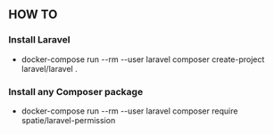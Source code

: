 ## HOW TO


### Install Laravel

- docker-compose run --rm --user laravel composer create-project laravel/laravel . 

### Install any Composer package

- docker-compose run --rm --user laravel composer require spatie/laravel-permission 